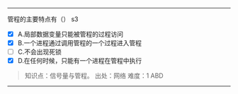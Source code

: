 ---
管程的主要特点有（） s3
- [x] A.局部数据变量只能被管程的过程访问
- [x] B.一个进程通过调用管程的一个过程进入管程
- [ ] C.不会出现死锁
- [x] D.在任何时候，只能有一个进程在管程中执行

> 知识点：信号量与管程。
> 出处：网络
> 难度：1
> ABD

---